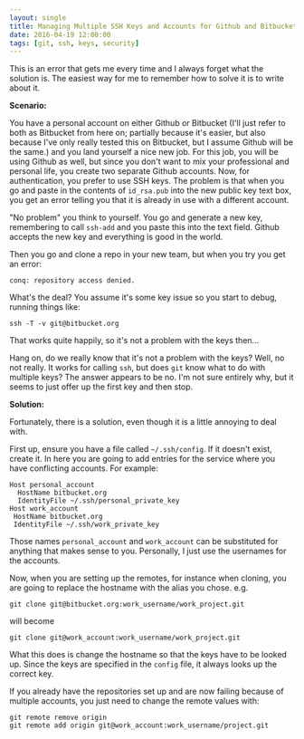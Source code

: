 ```yaml
---
layout: single
title: Managing Multiple SSH Keys and Accounts for Github and Bitbucket
date: 2016-04-19 12:00:00
tags: [git, ssh, keys, security]
---
```


This is an error that gets me every time and I always forget what the solution
is. The easiest way for me to remember how to solve it is to write about it. 

**Scenario:**

You have a personal account on either Github or Bitbucket
(I'll just refer to both as Bitbucket from here on; partially because it's
 easier, but also because I've only really tested this on Bitbucket, but I
 assume Github will be the same.) and you land yourself a nice
new job. For this job, you will be using Github as well, but since you don't
want to mix your professional and personal life, you create two separate Github
accounts. Now, for authentication, you prefer to use SSH keys. The problem is
that when you go and paste in the contents of `id_rsa.pub` into the new public
key text box, you get an error telling you that it is already in use with a
different account. 

"No problem" you think to yourself. You go and generate a new key, remembering
to call `ssh-add` and you paste this into the text field. Github accepts the new
key and everything is good in the world. 

Then you go and clone a repo in your new team, but when you try you get an
error:
    
    conq: repository access denied.

What's the deal? You assume it's some key issue so you start to debug, running
things like:

    ssh -T -v git@bitbucket.org

That works quite happily, so it's not a problem with the keys then...

Hang on, do we really know that it's not a problem with the keys? Well, no not
really. It works for calling `ssh`, but does `git` know what to do with multiple
keys? The answer appears to be no. I'm not sure entirely why, but it seems to
just offer up the first key and then stop. 

**Solution:**

Fortunately, there is a solution, even though it is a little annoying to deal
with. 

First up, ensure you have a file called `~/.ssh/config`. If it doesn't exist,
      create it. In here you are going to add entries for the service where you
      have conflicting accounts. For example:

    Host personal_account
      HostName bitbucket.org
      IdentityFile ~/.ssh/personal_private_key
    Host work_account
     HostName bitbucket.org
     IdentityFile ~/.ssh/work_private_key

Those names `personal_account` and `work_account` can be substituted for anything that makes sense to you. 
Personally, I just use the usernames for the accounts. 

Now, when you are setting up the remotes, for instance when cloning, you are
going to replace the hostname with the alias you chose. e.g.

    git clone git@bitbucket.org:work_username/work_project.git

will become

    git clone git@work_account:work_username/work_project.git

What this does is change the hostname so that the keys have to be looked up.
Since the keys are specified in the `config` file, it always looks up the
correct key. 

If you already have the repositories set up and are now failing because of
multiple accounts, you just need to change the remote values with:

    git remote remove origin
    git remote add origin git@work_account:work_username/project.git


